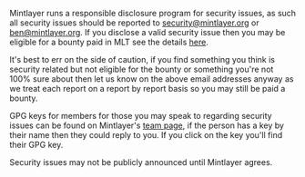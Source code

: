 Mintlayer runs a responsible disclosure program for security issues, as such all security issues should be reported to security@mintlayer.org or ben@mintlayer.org.
If you disclose a valid security issue then you may be eligible for a bounty paid in MLT see the details [here](https://www.mintlayer.org/bug-bounties/).

It's best to err on the side of caution, if you find something you think is security related but not eligible for the bounty or something you're not 100% sure about then let us know on the above email addresses anyway as we treat each report on a report by report basis so you may still be paid a bounty.

GPG keys for members for those you may speak to regarding security issues can be found on Mintlayer's [team page](https://www.mintlayer.org/about/),  if the person has a key by their name then they could reply to you. If you click on the key you'll find their GPG key.

Security issues may not be publicly announced until Mintlayer agrees.
